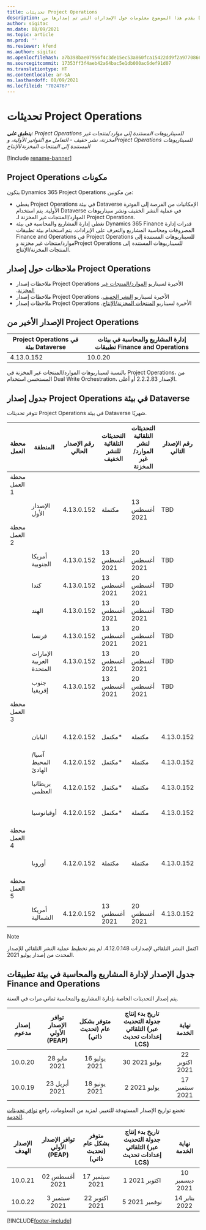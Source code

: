```yaml
---
title: تحديثات Project Operations
description: يقدم هذا الموضوع معلومات حول الإصدارات التي تم إصدارها من Dynamics 365 Project Operations.
author: sigitac
ms.date: 08/09/2021
ms.topic: article
ms.prod: ''
ms.reviewer: kfend
ms.author: sigitac
ms.openlocfilehash: a7b398bae07956f4c3de15ec53a860fca15422dd9f2a977086669ebf2fcdb240
ms.sourcegitcommit: 17353ff3f4aeb42a64bac5e1db000ac6def91d07
ms.translationtype: HT
ms.contentlocale: ar-SA
ms.lasthandoff: 08/09/2021
ms.locfileid: "7024767"
---
```

# <a name="project-operations-updates"></a>تحديثات Project Operations

_**ينطبق على:** Project Operations للسيناريوهات المستندة إلى موارد/منتجات غير مخزنة‬، نشر خفيف - التعامل مع الفواتير الأولية‬، وProject Operations للسيناريوهات المستندة إلى المنتجات المخزنة/الإنتاج_

[!include [rename-banner](~/includes/cc-data-platform-banner.md)]

## <a name="project-operations-components"></a>‏‫مكونات Project Operations

يتكون Dynamics 365 Project Operations من مكونين:

- يغطي Project Operations في بيئة Dataverse الإمكانيات من الفرصة إلى الفوترة الأولية. يتم استخدام Dataverse في عملية النشر الخفيف ونشر سيناريوهات الموارد/المنتجات غير المخزنة‬ لـ Project Operations.
- تغطي إدارة المشاريع والمحاسبة في بيئة Dynamics 365 Finance قدرات إدارة المصروفات ومحاسبة المشاريع والتعرف على الإيرادات. يتم استخدام بيئة تطبيقات Finance and Operations في Project Operations للسيناريوهات المستندة إلى موارد/منتجات غير مخزنة‬ وProject Operations للسيناريوهات المستندة إلى المنتجات المخزنة/الإنتاج.

## <a name="project-operations-release-notes"></a>ملاحظات حول إصدار Project Operations
- ملاحظات إصدار Project Operations الأخيرة لسيناريو [الموارد/المنتجات غير المخزنة‬‬‏‫](whats-new-july-2021-resource-based.md).
- ملاحظات إصدار Project Operations الأخيرة لسيناريو [النشر الخفيف‬‬‬‏‫](../pro/whats-new/whats-new-july-2021-lite.md).
- ملاحظات إصدار Project Operations الأخيرة لسيناريو [المنتجات المخزنة/الإنتاج‬‬‬‏‫](../prod-pma/whats-new/whats-new-jul-2021-stocked.md).

## <a name="project-operations-latest-version"></a>الإصدار الأخير من Project Operations

| Project Operations في بيئة Dataverse | إدارة المشاريع والمحاسبة في بيئات تطبيقات Finance and Operations | 
| --- | --- |
| 4.13.0.152 | 10.0.20 |

بالنسبة لسيناريوهات الموارد/المنتجات غير المخزنة في Project Operations، من المستحسن استخدام Dual Write Orchestration، الإصدار 2.2.2.83 أو أعلى.

## <a name="release-schedule-for-project-operations-on-dataverse-environment"></a>جدول إصدار Project Operations في بيئة Dataverse

تتوفر تحديثات Project Operations في بيئة Dataverse شهريًا. 

| محطة العمل | المنطقة | رقم الإصدار الحالي | التحديثات التلقائية للنشر الخفيف | التحديثات التلقائية لنشر الموارد/غير المخزنة | رقم الإصدار التالي | الإصدار التالي متوفر بشكل عام |
|-----------|-----------------------|-----------------|--------------------|---------------------|---------------------|---------------------|
| محطة العمل 1 |   &nbsp;              |    &nbsp;       | &nbsp;             |      &nbsp;         |      &nbsp;         |      &nbsp;         |
|   &nbsp;  | الإصدار الأول         |  4.13.0.152     | مكتملة           | 13 ‏‏أغسطس 2021     | TBD                 | 27 ‏‏أغسطس 2021     |
| محطة العمل 2 |   &nbsp;              |    &nbsp;       | &nbsp;             |      &nbsp;         |      &nbsp;         |      &nbsp;         |
|   &nbsp;  | أمريكا الجنوبية         |  4.13.0.152     | 13 ‏‏أغسطس 2021    | 20 ‏‏أغسطس 2021     | TBD                 | 27 ‏‏أغسطس 2021     |
|    &nbsp; | كندا                |  4.13.0.152     | 13 ‏‏أغسطس 2021    | 20 ‏‏أغسطس 2021     | TBD                 | 27 ‏‏أغسطس 2021     |
|   &nbsp;  | الهند                 |  4.13.0.152     | 13 ‏‏أغسطس 2021    | 20 ‏‏أغسطس 2021     | TBD                 | 27 ‏‏أغسطس 2021     |
|   &nbsp;  | فرنسا                |  4.13.0.152     | 13 ‏‏أغسطس 2021    | 20 ‏‏أغسطس 2021     | TBD                 | 27 ‏‏أغسطس 2021     |
|   &nbsp;  | الإمارات العربية المتحدة  |  4.13.0.152     | 13 ‏‏أغسطس 2021    | 20 ‏‏أغسطس 2021     | TBD                 | 27 ‏‏أغسطس 2021     |
|   &nbsp;  | جنوب إفريقيا          |  4.13.0.152     | 13 ‏‏أغسطس 2021    | 20 ‏‏أغسطس 2021     | TBD                 | 27 ‏‏أغسطس 2021     |
| محطة العمل 3 |      &nbsp;           |     &nbsp;      |     &nbsp;         |      &nbsp;         |      &nbsp;         |      &nbsp;         |
|   &nbsp;  | اليابان                 |  4.12.0.152     | مكتمل*          | مكتملة            | 4.13.0.152          | 13 ‏‏أغسطس 2021     |
|   &nbsp;  | آسيا/المحيط الهادئ          |  4.12.0.152     | مكتمل*          | مكتملة            | 4.13.0.152          | 13 ‏‏أغسطس 2021     |
|   &nbsp;  | بريطانيا العظمى         |  4.12.0.152     | مكتمل*          | مكتملة            | 4.13.0.152          | 13 ‏‏أغسطس 2021     |
|   &nbsp;  | ‏‫أوقيانوسيا‬               |  4.12.0.152     | مكتمل*          | مكتملة            | 4.13.0.152          | 13 ‏‏أغسطس 2021     |
| محطة العمل 4 |     &nbsp;            |     &nbsp;      |     &nbsp;         |      &nbsp;         |      &nbsp;         |      &nbsp;         |
|   &nbsp;  | أوروبا                |  4.12.0.152     | مكتملة           | مكتملة            | 4.13.0.152          | 20 ‏‏أغسطس 2021     |
| محطة العمل 5 |     &nbsp;            |     &nbsp;      |     &nbsp;         |      &nbsp;         |      &nbsp;         |      &nbsp;         |
|   &nbsp;  | أمريكا الشمالية         |  4.12.0.152     | 13 ‏‏أغسطس 2021    | 20 ‏‏أغسطس 2021     | 4.13.0.152          | 27 ‏‏أغسطس 2021     |


> [!NOTE]
> اكتمل النشر التلقائي لإصدارات 4.12.0.148. لم يتم تخطيط عملية النشر التلقائي للإصدار المحدث من إصدار يوليو 2021.

## <a name="release-schedule-for-project-management-and-accounting-in-the-finance-and-operations-apps-environment"></a>جدول الإصدار لإدارة المشاريع والمحاسبة في بيئة تطبيقات Finance and Operations

يتم إصدار التحديثات الخاصة بإدارة المشاريع والمحاسبة ثماني مرات في السنة.

|          إصدار مدعوم          | توافر الإصدار الأولي (PEAP) | متوفر بشكل عام (تحديث ذاتي) | تاريخ بدء إنتاج جدولة التحديث التلقائي (عبر إعدادات تحديث LCS) |   نهاية الخدمة   |
|:-------------------------:|:---------------------------:|:---------------------------------:|:--------------------------------------------------------------------:|:------------------:|
|          10.0.20          |         28 مايو 2021        |           16 يوليو 2021           |                             30 يوليو 2021                             |  22 اكتوبر 2021  |
|          10.0.19          |        23 أبريل 2021       |            18 ‏‏يونيو 2021           |                             2 يوليو 2021                             | 17 سبتمبر 2021 |



تخضع تواريخ الإصدار المستهدفة للتغيير. لمزيد من المعلومات، راجع [توافر تحديثات الخدمة](/dynamics365/fin-ops-core/fin-ops/get-started/public-preview-releases?toc=%2fdynamics365%2ffinance%2ftoc.json).

|          الإصدار الهدف          | توافر الإصدار الأولي (PEAP) | متوفر بشكل عام (تحديث ذاتي) | تاريخ بدء إنتاج جدولة التحديث التلقائي (عبر إعدادات تحديث LCS) |   نهاية الخدمة   |
|:-------------------------:|:---------------------------:|:---------------------------------:|:--------------------------------------------------------------------:|:------------------:|
|          10.0.21          |         02 ‏‏أغسطس 2021     |           17 سبتمبر 2021      |                             1 اكتوبر 2021                           |  10 ديسمبر 2021  |
|          10.0.22          |      3 سبتمبر 2021      |          22 اكتوبر 2021         |                           5 نوفمبر 2021                           |  14 يناير 2022  |

[!INCLUDE[footer-include](../includes/footer-banner.md)]
